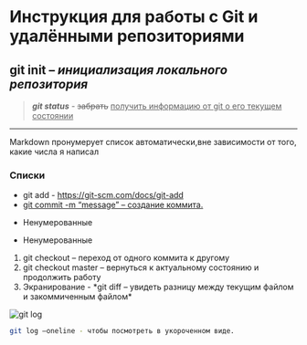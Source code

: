# Инструкция для работы с Git и удалёнными репозиториями

## **git init** – _инициализация локального репозитория_

> ***git status*** - ~~забрать~~ <u>получить информацию от git о его текущем состоянии</u>

---

Markdown пронумерует список автоматически,вне зависимости от того, какие числа я написал
### Списки
* git add - <https://git-scm.com/docs/git-add>
* [git commit -m “message” – создание коммита.][code]
+ Ненумерованные 
- Ненумерованные 

1. git checkout – переход от одного коммита к другому
73. git checkout master – вернуться к актуальному состоянию и продолжить работу
2. Экранирование - \*git diff – увидеть разницу между текущим файлом и закоммиченным файлом*

![git log ](https://frontend-stuff.com/static/295c5ffeec9fb21d3fc24bf8bdfd68cc/807a7/git.jpg "вывод на экран истории всех коммитов с их хеш-кодами")

``` sh
git log —oneline - чтобы посмотреть в укороченном виде.
```

[code]: https://git-scm.com/docs/git-commit "Коммит"
